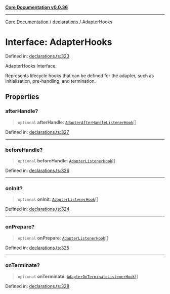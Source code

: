 [**Core Documentation v0.0.36**](../../README.md)

***

[Core Documentation](../../modules.md) / [declarations](../README.md) / AdapterHooks

# Interface: AdapterHooks

Defined in: [declarations.ts:323](https://github.com/stonemjs/core/blob/9f959fbf0878444ad50749e09c8b1ee612a83d71/src/declarations.ts#L323)

AdapterHooks Interface.

Represents lifecycle hooks that can be defined for the adapter, such as initialization, pre-handling, and termination.

## Properties

### afterHandle?

> `optional` **afterHandle**: [`AdapterAfterHandleListenerHook`](../type-aliases/AdapterAfterHandleListenerHook.md)[]

Defined in: [declarations.ts:327](https://github.com/stonemjs/core/blob/9f959fbf0878444ad50749e09c8b1ee612a83d71/src/declarations.ts#L327)

***

### beforeHandle?

> `optional` **beforeHandle**: [`AdapterListenerHook`](../type-aliases/AdapterListenerHook.md)[]

Defined in: [declarations.ts:326](https://github.com/stonemjs/core/blob/9f959fbf0878444ad50749e09c8b1ee612a83d71/src/declarations.ts#L326)

***

### onInit?

> `optional` **onInit**: [`AdapterListenerHook`](../type-aliases/AdapterListenerHook.md)[]

Defined in: [declarations.ts:324](https://github.com/stonemjs/core/blob/9f959fbf0878444ad50749e09c8b1ee612a83d71/src/declarations.ts#L324)

***

### onPrepare?

> `optional` **onPrepare**: [`AdapterListenerHook`](../type-aliases/AdapterListenerHook.md)[]

Defined in: [declarations.ts:325](https://github.com/stonemjs/core/blob/9f959fbf0878444ad50749e09c8b1ee612a83d71/src/declarations.ts#L325)

***

### onTerminate?

> `optional` **onTerminate**: [`AdapterOnTerminateListenerHook`](../type-aliases/AdapterOnTerminateListenerHook.md)[]

Defined in: [declarations.ts:328](https://github.com/stonemjs/core/blob/9f959fbf0878444ad50749e09c8b1ee612a83d71/src/declarations.ts#L328)
